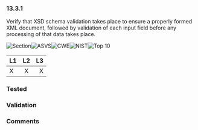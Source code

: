 ### 13.3.1 
Verify that XSD schema validation takes place to ensure a properly formed XML document, followed by validation of each input field before any processing of that data takes place.

![Section](https://img.shields.io/badge/V13-green.svg)![ASVS](https://img.shields.io/badge/ASVS-13.3.1-blue.svg)![CWE](https://img.shields.io/badge/CWE--red.svg)![NIST](https://img.shields.io/badge/NIST--important.svg)![Top 10](https://img.shields.io/badge/--lightgray.svg)

| L1| L2| L3|
| --|:--:|-:|
| X | X | X |

### Tested

### Validation

### Comments

        